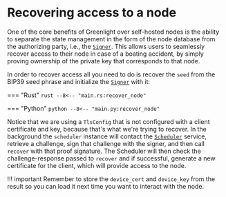 # Recovering access to a node

One of the core benefits of Greenlight over self-hosted nodes is the
ability to separate the state management in the form of the node
database from the authorizing party, i.e., the [`Signer`][signer]. This allows
users to seamlessly recover access to their node in case of a boating
accident, by simply proving ownership of the private key that
corresponds to that node.

In order to recover access all you need to do is recover the `seed` from the BIP39 seed phrase and initialize the [`Signer`][signer] with it:

=== "Rust"
	```rust
--8<-- "main.rs:recover_node"
	```
	
=== "Python"
	```python
--8<-- "main.py:recover_node"
	```

Notice that we are using a `TlsConfig` that is not configured with a
client certificate and key, because that's what we're trying to
recover. In the background the `scheduler` instance will contact the
[`Scheduler`][scheduler] service, retrieve a challenge, sign that challenge with the
signer, and then call `recover` with that proof signature. The
Scheduler will then check the challenge-response passed to `recover`
and if successful, generate a new certificate for the client, which
will provide access to the node.

!!! important
	Remember to store the `device_cert` and `device_key` from the result
	so you can load it next time you want to interact with the node.

[signer]: ./index.md#signer
[scheduler]: ./index.md#scheduler
